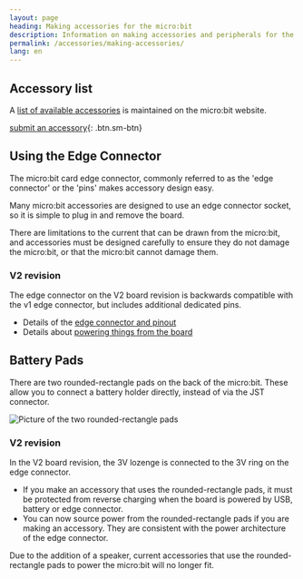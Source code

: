 ```yaml
---
layout: page
heading: Making accessories for the micro:bit
description: Information on making accessories and peripherals for the  micro:bit
permalink: /accessories/making-accessories/
lang: en
---
```


## Accessory list

A [list of available accessories](https://microbit.org/buy/accessories/) is maintained on the micro:bit website.

[submit an accessory](https://form.jotformeu.com/83453273451355){: .btn.sm-btn}

## Using the Edge Connector

The micro:bit card edge connector, commonly referred to as the 'edge connector' or the 'pins' makes accessory design easy. 

Many micro:bit accessories are designed to use an edge connector socket, so it is simple
to plug in and remove the board. 

There are limitations to the current that can be drawn from the micro:bit, and accessories must be designed carefully to ensure they do not damage the micro:bit, or that the micro:bit cannot damage them.

### V2 revision

The edge connector on the <span class="V2">V2</span> board revision is backwards compatible with the <span class="v1">v1</span> edge connector, but includes additional dedicated pins.

* Details of the [edge connector and pinout](/hardware/edgeconnector)
* Details about [powering things from the board](/hardware/powersupply)

## Battery Pads

There are two rounded-rectangle pads on the back of the micro:bit. These allow you to connect a battery holder directly, instead of via the JST connector.

![Picture of the two rounded-rectangle pads](/docs/accessories/assets/making-accessories-d7c25.png)

### V2 revision

In the <span class="v2">V2</span> board revision, the 3V lozenge is connected to the 3V ring on the edge connector.

- If you make an accessory that uses the rounded-rectangle pads, it must be protected from reverse charging when the board is powered by USB, battery or edge connector.
- You can now source power from the rounded-rectangle pads if you are making an accessory. They are consistent with the power architecture of the edge connector.

Due to the addition of a speaker, current accessories that use the rounded-rectangle pads to power the micro:bit will no longer fit.
